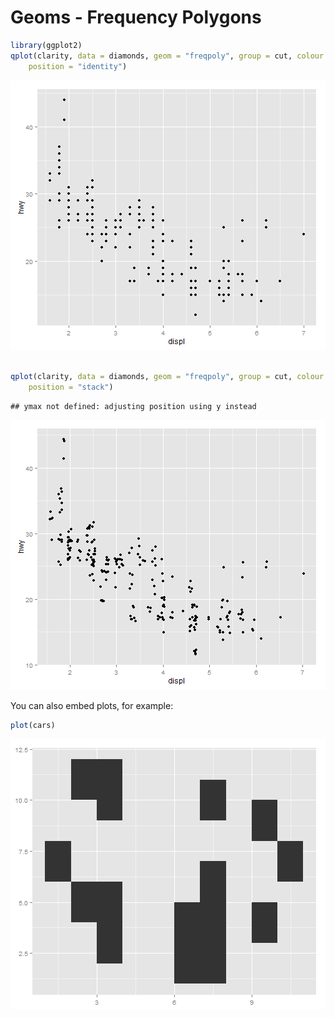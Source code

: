 Geoms - Frequency Polygons
========================================================




```r
library(ggplot2)
qplot(clarity, data = diamonds, geom = "freqpoly", group = cut, colour = cut, 
    position = "identity")
```

![plot of chunk unnamed-chunk-1](figure/unnamed-chunk-11.png) 

```r

qplot(clarity, data = diamonds, geom = "freqpoly", group = cut, colour = cut, 
    position = "stack")
```

```
## ymax not defined: adjusting position using y instead
```

![plot of chunk unnamed-chunk-1](figure/unnamed-chunk-12.png) 


You can also embed plots, for example:


```r
plot(cars)
```

![plot of chunk unnamed-chunk-2](figure/unnamed-chunk-2.png) 


